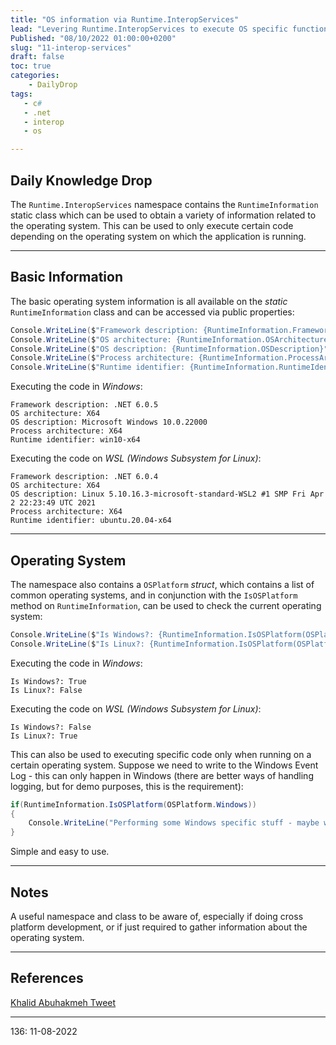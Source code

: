 ```yaml
---
title: "OS information via Runtime.InteropServices"
lead: "Levering Runtime.InteropServices to execute OS specific functionality"
Published: "08/10/2022 01:00:00+0200"
slug: "11-interop-services"
draft: false
toc: true
categories:
    - DailyDrop
tags:
   - c#
   - .net
   - interop
   - os

---
```


## Daily Knowledge Drop

The `Runtime.InteropServices` namespace contains the `RuntimeInformation` static class which can be used to obtain a variety of information related to the operating system. This can be used to only execute certain code depending on the operating system on which the application is running.

---

## Basic Information

The basic operating system information is all available on the _static_ `RuntimeInformation` class and can be accessed via public properties:

``` csharp
Console.WriteLine($"Framework description: {RuntimeInformation.FrameworkDescription}");
Console.WriteLine($"OS architecture: {RuntimeInformation.OSArchitecture}");
Console.WriteLine($"OS description: {RuntimeInformation.OSDescription}");
Console.WriteLine($"Process architecture: {RuntimeInformation.ProcessArchitecture}");
Console.WriteLine($"Runtime identifier: {RuntimeInformation.RuntimeIdentifier}");
```

Executing the code in _Windows_:

``` terminal
Framework description: .NET 6.0.5
OS architecture: X64
OS description: Microsoft Windows 10.0.22000
Process architecture: X64
Runtime identifier: win10-x64
```

Executing the code on _WSL (Windows Subsystem for Linux)_:

``` terminal
Framework description: .NET 6.0.4
OS architecture: X64
OS description: Linux 5.10.16.3-microsoft-standard-WSL2 #1 SMP Fri Apr 2 22:23:49 UTC 2021
Process architecture: X64
Runtime identifier: ubuntu.20.04-x64
```

---

## Operating System

The namespace also contains a `OSPlatform` _struct_, which contains a list of common operating systems, and in conjunction with the `IsOSPlatform` method on `RuntimeInformation`, can be used to check the current operating system:

``` csharp
Console.WriteLine($"Is Windows?: {RuntimeInformation.IsOSPlatform(OSPlatform.Windows)}");
Console.WriteLine($"Is Linux?: {RuntimeInformation.IsOSPlatform(OSPlatform.Linux)}");
```

Executing the code in _Windows_:

``` terminal
Is Windows?: True
Is Linux?: False
```

Executing the code on _WSL (Windows Subsystem for Linux)_:

``` terminal
Is Windows?: False
Is Linux?: True
```

This can also be used to executing specific code only when running on a certain operating system. Suppose we need to write to the Windows Event Log - this can only happen in Windows (there are better ways of handling logging, but for demo purposes, this is the requirement):

``` csharp
if(RuntimeInformation.IsOSPlatform(OSPlatform.Windows))
{
    Console.WriteLine("Performing some Windows specific stuff - maybe writing to EventLog for example");
}
```

Simple and  easy to use.

---

## Notes

A useful namespace and class to be aware of, especially if doing cross platform development, or if just required to gather information about the operating system.

---

## References

[Khalid Abuhakmeh Tweet](https://twitter.com/buhakmeh/status/1541104583728136192)   

---

<?# DailyDrop ?>136: 11-08-2022<?#/ DailyDrop ?>
